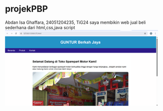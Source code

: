 # projekPBP
Abdan Isa Ghaffara, 24051204235, TiG24
saya membikin web jual beli sederhana dari html,css,java script
![all text](https://github.com/Abdan110/projekPBP/blob/main/Cuplikan%20layar%202025-10-23%20074316.png?raw=true)
